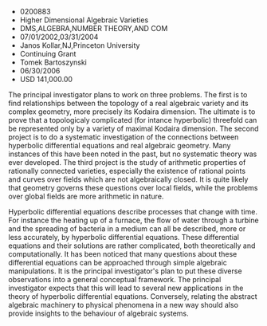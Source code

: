 
* 0200883
* Higher Dimensional Algebraic Varieties
* DMS,ALGEBRA,NUMBER THEORY,AND COM
* 07/01/2002,03/31/2004
* Janos Kollar,NJ,Princeton University
* Continuing Grant
* Tomek Bartoszynski
* 06/30/2006
* USD 141,000.00

The principal investigator plans to work on three problems. The first is to find
relationships between the topology of a real algebraic variety and its complex
geometry, more precisely its Kodaira dimension. The ultimate is to prove that a
topologicaly complicated (for intance hyperbolic) threefold can be represented
only by a variety of maximal Kodaira dimension. The second project is to do a
systematic investigation of the connections between hyperbolic differential
equations and real algebraic geometry. Many instances of this have been noted in
the past, but no systematic theory was ever developed. The third project is the
study of arithmetic properties of rationally connected varieties, especially the
existence of rational points and curves over fields which are not algebraically
closed. It is quite likely that geometry governs these questions over local
fields, while the problems over global fields are more arithmetic in nature.

Hyperbolic differential equations describe processes that change with time. For
instance the heating up of a furnace, the flow of water through a turbine and
the spreading of bacteria in a medium can all be described, more or less
accurately, by hyperbolic differential equations. These differential equations
and their solutions are rather complicated, both theoretically and
computationally. It has been noticed that many questions about these
differential equations can be approached through simple algebraic manipulations.
It is the principal investigator's plan to put these diverse observations into a
general conceptual framework. The principal investigator expects that this will
lead to several new applications in the theory of hyperbolic differential
equations. Conversely, relating the abstract algebraic machinery to physical
phenomena in a new way should also provide insights to the behaviour of
algebraic systems.
